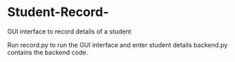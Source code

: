 # Student-Record-
GUI interface to record details of a student 

Run record.py to run the GUI interface and enter student details 
backend.py contains the backend code.

